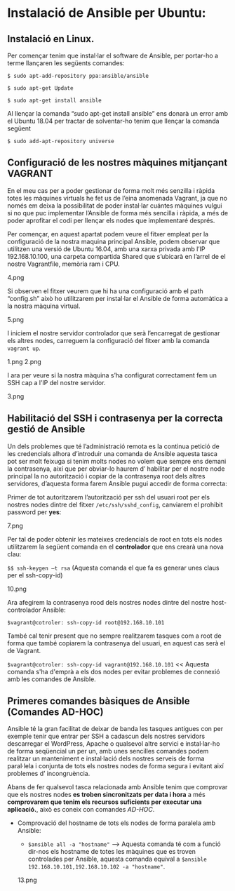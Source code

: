 # Instalació de Ansible per Ubuntu:

## Instalació en Linux.
Per començar tenim que instal·lar el software de Ansible, per portar-ho a terme llançaren les següents comandes:

`$ sudo apt-add-repository ppa:ansible/ansible`

`$ sudo apt-get Update`

`$ sudo apt-get install ansible`

Al llençar la comanda “sudo apt-get install ansible” ens donarà un error amb el Ubuntu 18.04 per tractar de solventar-ho tenim que llençar la comanda següent

`$ sudo add-apt-repository universe`

<a name="controllernode"></a>
## Configuració de les nostres màquines mitjançant VAGRANT

En el meu cas per a poder gestionar de forma molt més senzilla i ràpida totes les màquines virtuals he fet us de l’eina anomenada Vagrant, ja que no només em deixa la possibilitat de poder instal·lar cuántes màquines vulgui si no que puc implementar l’Ansible de forma més sencilla i ràpida, a més de poder aprofitar el codi per llençar els nodes que implementaré després.

Per començar, en aquest apartat podem veure el fitxer empleat per la configuració de la nostra maquina principal Ansible, podem observar que utilitzen una versió de Ubuntu 16.04, amb una xarxa privada amb l’IP 192.168.10.100, una carpeta compartida Shared que s’ubicarà en l’arrel de el nostre Vagrantfile, memòria ram i CPU. 

4.png

Si observen el fitxer veurem que hi ha una configuració amb el path “config.sh” això ho utilitzarem per instal·lar el Ansible de forma automàtica a la nostra màquina virtual.

5.png

I iniciem el nostre servidor controlador que serà l’encarregat de gestionar els altres nodes, carreguem la configuració del fitxer amb la comanda `vagrant up`.

1.png
2.png

I ara per veure si la nostra màquina s’ha configurat correctament fem un SSH cap a l’IP del nostre servidor.

3.png 

<a name="ssh-passwd"></a>
## Habilitació del SSH i contrasenya per la correcta gestió de Ansible

Un dels problemes que té l’administració remota es la continua petició de les credencials alhora d’introduir una comanda de Ansible aquesta tasca pot ser molt feixuga si tenim molts nodes no volem que sempre ens demani la contrasenya, així que per obviar-lo haurem d’ habilitar per el nostre node principal la no autorització i copiar de la contrasenya root dels altres servidores, d’aquesta forma farem Ansible pugui accedir de forma correcta:

Primer de tot autoritzarem l’autorització per ssh del usuari root per els nostres nodes dintre del fitxer `/etc/ssh/sshd_config`, canviarem el prohibit password per **yes**:

7.png

Per tal de poder obtenir les mateixes credencials de root en tots els nodes utilitzarem la següent comanda en el **controlador** que ens crearà una nova clau:

`$$ ssh-keygen –t rsa` (Aquesta comanda el que fa es generar unes claus per el ssh-copy-id)

10.png

Ara afegirem la contrasenya rood dels nostres nodes dintre del nostre host-controlador Ansible:

`$vagrant@cotroler: ssh-copy-id root@192.168.10.101`

També cal tenir present que no sempre realitzarem tasques com a root de forma que també copiarem la contrasenya del usuari, en aquest cas serà el de Vagrant.

`$vagrant@cotroler: ssh-copy-id vagrant@192.168.10.101` << Aquesta comanda s'ha d'emprà a els dos nodes per evitar problemes de connexió  amb les comandes de Ansible.

## Primeres comandes bàsiques de Ansible (Comandes AD-HOC)

Ansible té la gran facilitat de deixar de banda les tasques antigues con per exemple tenir que entrar per SSH a cadascun dels nostres servidors descarregar el WordPress, Apache o qualsevol altre servici e instal·lar-ho de forma seqüencial un per un, amb unes sencilles comandes podem realitzar un manteniment e instal·lació dels nostres serveis de forma paral·lela i conjunta de tots els nostres nodes de forma segura i evitant així problemes d’ incongruència.

Abans de fer qualsevol tasca relacionada amb Ansible tenim que comprovar que els nostres nodes **es troben sincronitzats per data i hora** a més **comprovarem que tenim els recursos suficients per executar una aplicació.**, això es coneix con comandes *AD-HOC*.

* Comprovació del hostname de tots els nodes de forma paralela amb Ansible:
  * `$ansible all -a "hostname"` --> Aquesta comanda té com a funció dir-nos els hostname de totes les màquines que es troven controlades per Ansible, aquesta comanda equival a `$ansible 192.168.10.101,192.168.10.102 -a "hostname"`.
  
  13.png
  









